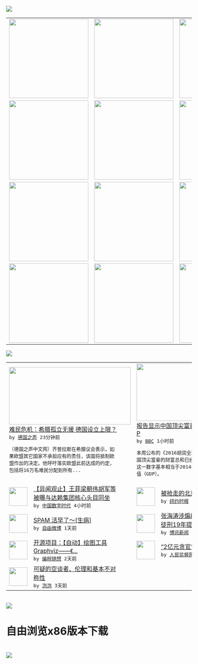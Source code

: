 

<a href="https://github.com/greatfire/z/raw/master/FreeBrowser.apk"><img src="https://raw.githubusercontent.com/greatfire/wiki/master/x/header.png" /></a><table><tr><td width="262" align="center" valign="center"><a href="https://github.com/greatfire/wiki/wiki/nyt" title="纽约时报中文网 国际纵览"><img src="https://raw.githubusercontent.com/greatfire/wiki/master/x/nyt_flag.png" width="215"/></a></td><td width="262" align="center" valign="center"><a href="https://github.com/greatfire/wiki/wiki/dw" title=""><img src="https://raw.githubusercontent.com/greatfire/wiki/master/x/dw_flag.png" width="215"/></a></td><td width="262" align="center" valign="center"><a href="https://github.com/greatfire/wiki/wiki/rmjd" title=""><img src="https://raw.githubusercontent.com/greatfire/wiki/master/x/rmjd_flag.png" width="215"/></a></td></tr><tr><td width="262" align="center" valign="center"><a href="https://github.com/paopaonetizen/website" title="泡泡 - 未经审查的互联网信息"><img src="https://raw.githubusercontent.com/greatfire/wiki/master/x/pp_flag.png" width="215"/></a></td><td width="262" align="center" valign="center"><a href="https://github.com/getlantern/mirror" title="以及自由微博和GreatFire.org官方中文论坛"><img src="https://raw.githubusercontent.com/greatfire/wiki/master/x/lantern_flag.png" width="215"/></a></td><td width="262" align="center" valign="center"><a href="https://github.com/cdtmirrors/m/" title=""><img src="https://raw.githubusercontent.com/greatfire/wiki/master/x/cdt_flag.png" width="215"/></a></td></tr><tr><td width="262" align="center" valign="center"><a href="https://github.com/program-think/blog" title="编程随想的博客"><img src="https://raw.githubusercontent.com/greatfire/wiki/master/x/pt_flag.png" width="215"/></a></td><td width="262" align="center" valign="center"><a href="https://github.com/greatfire/wiki/wiki/bbc" title=""><img src="https://raw.githubusercontent.com/greatfire/wiki/master/x/bbc_flag.png" width="215"/></a></td><td width="262" align="center" valign="center"><a href="https://github.com/freeweibo/s" title="自由微博 - 匿名和不受屏蔽的新浪微博搜索"><img src="https://raw.githubusercontent.com/greatfire/wiki/master/x/fw_flag.png" width="215"/></a></td></tr><tr><td width="262" align="center" valign="center"><a href="https://github.com/greatfire/wiki/wiki/google" title=""><img src="https://raw.githubusercontent.com/greatfire/wiki/master/x/google_flag.png" width="215"/></a></td><td width="262" align="center" valign="center"><a href="https://github.com/bxnews/boxun" title=""><img src="https://raw.githubusercontent.com/greatfire/wiki/master/x/bx_flag.png" width="215"/></a></td><td width="262" align="center" valign="center"><a href="https://github.com/greatfire/wiki/wiki/open-source" title="欢迎访问GreatFire.org开发者项目网站"><img src="https://raw.githubusercontent.com/greatfire/wiki/master/x/open-source_flag.png" width="215"/></a></td></tr></table><img src="https://raw.githubusercontent.com/greatfire/wiki/master/x/newsfeed text.png" /><table cols="4"><tr><td colspan="2" width="380"><a href="http://dw.com/p/1I1fV?maca=chi-GK-text-greatfire-all-chinese-15625-xml-mrss"><img src="http://www.dw.com/image/0,,19071630_302,00.jpg" width="330" height="156"/></a></br><a href="http://dw.com/p/1I1fV?maca=chi-GK-text-greatfire-all-chinese-15625-xml-mrss">难民危机：希腊孤立无援 德国设立上限？</a></br><kbd> by <a href="http://dw.de">德国之声</a> 23分钟前 </kbd></br><pre>（德国之声中文网）齐普拉斯在希腊议会表示，如<br/>果欧盟其它国家不承担应有的责任，该国将抵制欧<br/>盟作出的决定。他呼吁落实欧盟此前达成的约定，<br/>包括将16万名难民分配到所有...</pre></td><td colspan="2" width="380"><a href="http://www.bbc.com/zhongwen/simp/world/2016/02/160225_beijing_overtakes_new_york"><img src="http://a.files.bbci.co.uk/worldservice/live/assets/images/2016/02/25/160225120553_wang_jianlin_144x81_epa_nocredit.jpg" width="330" height="156"/></a></br><a href="http://www.bbc.com/zhongwen/simp/world/2016/02/160225_beijing_overtakes_new_york">报告显示中国顶尖富豪财富总和可抵韩国GD<br/>P</a></br><kbd> by <a href="http://www.bbc.co.uk/zhongwen/simp">BBC</a> 1小时前 </kbd></br><pre>本周公布的《2016胡润全球富豪榜》显示，中<br/>国顶尖富豪的财富总和已经达到1.4万亿美元。<br/>这一数字基本相当于2014年韩国的国内生产总<br/>值（GDP）。</pre></td></tr><tr><td><img src="http://i2.wp.com/chinadigitaltimes.net/chinese/files/2016/02/BGLVS9KL00AJ0003.jpg?resize=550%2C356" width="50" height="50"/></td><td width="280"><a href="http://feedproxy.google.com/~r/chinadigitaltimes/zKps/~3/EkxdviW2X2s/">【异闻观止】王菲梁朝伟胡军等<br/>被曝与达赖集团核心头目同坐</a></br><kbd> by <a href="http://chinadigitaltimes.net/chinese/">中国数字时代</a> 4小时前 </kbd></td><td><img src="http://static01.nyt.com/images/2016/02/25/world/asia/25chinaguidedog01/25chinaguidedog01-articleInline.jpg" width="50" height="50"/></td><td width="280"><a href="https://d3qlz4p8smvoli.cloudfront.net/china/20160225/c25chinaguidedog/">被抢走的北京导盲犬失而复得</a></br><kbd> by <a href="http://m.cn.nytimes.com/">纽约时报</a> 12小时前 </kbd></td></tr><tr><td><img src="https://raw.githubusercontent.com/greatfire/wiki/master/x/fw_logo.png" width="50" height="50"/></td><td width="280"><a href="https://freeweibo.com/weibo/3946316416056606">SPAM 活早了～[生病]</a></br><kbd> by <a href="https://freeweibo.com/">自由微博</a> 1天前 </kbd></td><td><img src="http://upload.bx.tl/news/temp14/201602250057451.png" width="50" height="50"/></td><td width="280"><a href="http://www.boxun.com/news/gb/china/2016/02/201602251601.shtml">张海涛涉煽颠等罪一审判处有期<br/>徒刑19年提上诉请看博...</a></br><kbd> by <a href="http://www.boxun.com">博讯新闻</a> 1天前 </kbd></td></tr><tr><td><img src="http://lh4.googleusercontent.com/fkVpNoNysQXG3Q9ZNUZPW6QwNcXa0Qu_aE0TSSHFIczPC7PLjPpu1QIOtbt04qBrTZAUlxDSvvekxE_pDQ2WDKbaufdDw0J0BDVg2WAHSA6DSBa_FnWmTAfxHyEJxxL5uSuxrkzLr48" width="50" height="50"/></td><td width="280"><a href="http://feedproxy.google.com/~r/programthink/~3/Efk8QUhZSS0/opensource-review-graphviz.html">开源项目：【自动】绘图工具 <br/>Graphviz——《...</a></br><kbd> by <a href="http://program-think.blogspot.com">编程随想</a> 2天前 </kbd></td><td><img src="http://www.rmjdw.com/uploads/allimg/160223/10101CB7-0.jpg" width="50" height="50"/></td><td width="280"><a href="http://www.rmjdw.com//fanfuqianshao/20160223/15516.html">“2亿元贪官”开罚单不手软 </a></br><kbd> by <a href="http://www.rmjdw.com/">人民监督网</a> 2天前 </kbd></td></tr><tr><td><img src="https://raw.githubusercontent.com/greatfire/wiki/master/x/pp_logo.png" width="50" height="50"/></td><td width="280"><a href="https://pao-pao.net/article/675">可疑的空谈者、伦理和基本不对<br/>称性</a></br><kbd> by <a href="https://pao-pao.net">泡泡</a> 3天前 </kbd></td></table></br><a href="https://github.com/greatfire/z/raw/master/FreeBrowser.apk"><img src="https://raw.githubusercontent.com/greatfire/wiki/master/x/download app.png" /></a><h1>自由浏览x86版本下载<h1><a href="https://github.com/greatfire/z/raw/master/FreeBrowser-x86.apk"><img src="https://raw.githubusercontent.com/greatfire/images/master/fb86.qr.png" /></a>